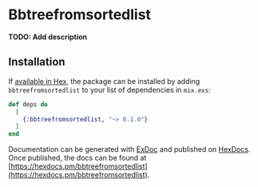 # Bbtreefromsortedlist

**TODO: Add description**

## Installation

If [available in Hex](https://hex.pm/docs/publish), the package can be installed
by adding `bbtreefromsortedlist` to your list of dependencies in `mix.exs`:

```elixir
def deps do
  [
    {:bbtreefromsortedlist, "~> 0.1.0"}
  ]
end
```

Documentation can be generated with [ExDoc](https://github.com/elixir-lang/ex_doc)
and published on [HexDocs](https://hexdocs.pm). Once published, the docs can
be found at [https://hexdocs.pm/bbtreefromsortedlist](https://hexdocs.pm/bbtreefromsortedlist).

